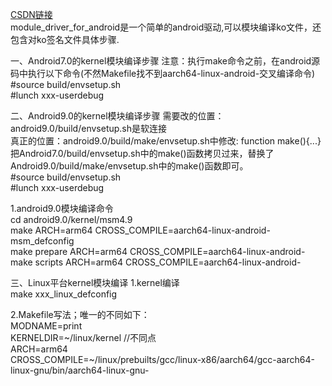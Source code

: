 [CSDN链接](https://blog.csdn.net/u010164190/article/details/83900420)   
module_driver_for_android是一个简单的android驱动,可以模块编译ko文件，还包含对ko签名文件具体步骤.

一、Android7.0的kernel模块编译步骤
注意：执行make命令之前，在android源码中执行以下命令(不然Makefile找不到aarch64-linux-android-交叉编译命令)      
#source build/envsetup.sh     
#lunch xxx-userdebug

二、Android9.0的kernel模块编译步骤
需要改的位置：android9.0/build/envsetup.sh是软连接     
真正的位置：android9.0/build/make/envsetup.sh中修改: function make(){...}    
把Android7.0/build/envsetup.sh中的make()函数拷贝过来，替换了Android9.0/build/make/envsetup.sh中的make()函数即可。        
#source build/envsetup.sh     
#lunch xxx-userdebug

1.android9.0模块编译命令  
cd android9.0/kernel/msm4.9  
make ARCH=arm64 CROSS_COMPILE=aarch64-linux-android- msm_defconfig  
make prepare ARCH=arm64 CROSS_COMPILE=aarch64-linux-android-  
make scripts ARCH=arm64 CROSS_COMPILE=aarch64-linux-android-  

三、Linux平台kernel模块编译
1.kernel编译   
make xxx_linux_defconfig   

2.Makefile写法；唯一的不同如下：   
MODNAME=print   
KERNELDIR=~/linux/kernel //不同点   
ARCH=arm64   
CROSS_COMPILE=~/linux/prebuilts/gcc/linux-x86/aarch64/gcc-aarch64-linux-gnu/bin/aarch64-linux-gnu-
